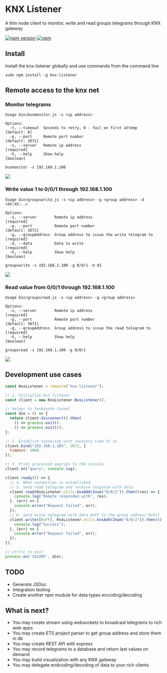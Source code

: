 # KNX Listener
A thin node client to monitor, write and read groups telegrams through KNX gateway

[![npm version](https://badge.fury.io/js/knx-listener.svg)](https://badge.fury.io/js/knx-listener) [![npm](https://img.shields.io/npm/l/express.svg)]()

## Install
Install the knx-listener globally and use commands from the command line
```
sudo npm install -g knx-listener
```
## Remote access to the knx net
### Monitor telegrams
```
Usage bin/busmonitor.js -s <ip address>

Options:
  -t, --timeout  Seconds to retry, 0 - fail on first attemp         [default: 0]
  -p, --port     Remote port number                              [default: 3671]
  -s, --server   Remote ip address                                    [required]
  -h, --help     Show help                                             [boolean]
```
```
busmonitor -s 192.168.1.100
```
![](http://i.giphy.com/26xBuNRYG1nGUnj3O.gif)

### Write value **1** to **0/0/1** through **192.168.1.100**
```
Usage bin/groupswrite.js -s <ip address> -g <group address> -d <XX:XX:..>

Options:
  -s, --server        Remote ip address                               [required]
  -p, --port          Remote port number                         [default: 3671]
  -g, --groupAddress  Group address to issue the write telegram to    [required]
  -d, --data          Data to write                                   [required]
  -h, --help          Show help                                        [boolean]
```
```
groupswrite -s 192.168.1.100 -g 0/0/1 -d 01
```
![](http://i.giphy.com/26xBvwQEv3gKYdRp6.gif)

### Read value from **0/0/1** through **192.168.1.100**
```
Usage bin/groupsread.js -s <ip address> -g <group address>

Options:
  -s, --server        Remote ip address                               [required]
  -p, --port          Remote port number                         [default: 3671]
  -g, --groupAddress  Group address to issue the read telegram to     [required]
  -h, --help          Show help                                        [boolean]
```
```
groupsread -s 192.168.1.100 -g 0/0/1
```
![](http://i.giphy.com/l3q2Yr9ZgyRYYQBva.gif)

## Development use cases
```js
const KnxListener = require("knx-listener");

// 1. Initialize bus listener
const client = new KnxListener.BusListener();

// helper to terminate tunnel
const die = () => {
  return client.disconnect().then(
    () => process.exit(),
    () => process.exit());
};

// 2. Establish tunneling with recovery time of 1s
client.bind("192.168.1.105", 3671, {
  timeout: 1000,
});

// 3. Print processed queries to the console
client.on("query", console.log);

client.ready(() => {
  // 4. When connection is established
  // 5. Send read telegram and receive response with data
  client.read(KnxListener.utils.knxAddr2num("0/0/1")).then((res) => {
    console.log("Remote responded with", res);
  }, (err) => {
    console.error("Request failed", err);
  });
  // 6. Send write telegram with data 0xFF to the group address 0/0/2
  client.write([0xFF], KnxListener.utils.knxAddr2num("0/0/2")).then(() => {
    console.log("Success");
  }, (err) => {
    console.error("Request failed", err);
  });
});

// ctrl+c to exit
process.on('SIGINT', die);
```

## TODO
* Generate JSDoc
* Integration testing
* Create another npm module for data types encoding/decoding

## What is next?
* You may create stream using websockets to broadcast telegrams to rich web apps
* You may create ETS project parser to get group address and store them in db
* You may create REST API with express
* You may record telegrams to a database and return last values on demand
* You may build visualization with any KNX gateway
* You may delegate endcoding/decoding of data to your rich clients
